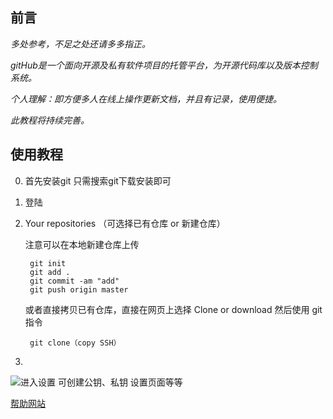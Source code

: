 ## 前言
*多处参考，不足之处还请多多指正。*

*gitHub是一个面向开源及私有软件项目的托管平台，为开源代码库以及版本控制系统。*

*个人理解：即方便多人在线上操作更新文档，并且有记录，使用便捷。*

*此教程将持续完善。*

## 使用教程
0. 首先安装git 只需搜索git下载安装即可

1. 登陆

2. Your repositories （可选择已有仓库 or 新建仓库）

    注意可以在本地新建仓库上传
    
        git init
        git add .
        git commit -am "add"
        git push origin master

    或者直接拷贝已有仓库，直接在网页上选择 Clone or download 然后使用 git 指令
    
        git clone（copy SSH）

3. 

![进入设置 可创建公钥、私钥 设置页面等等](https://ws1.sinaimg.cn/large/c351f763gy1fordmbpdu2j20up095my5.jpg)


[帮助网站](https://coding.net/help/doc/git/push.html#Git)
